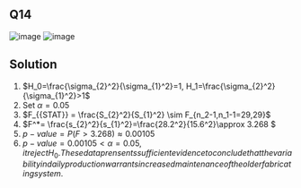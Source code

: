 ## Q14
![image](https://github.com/user-attachments/assets/dcc2a9a8-3c3e-477f-b96e-d48c14881887)
![image](https://github.com/user-attachments/assets/740ee31d-3339-44da-93d6-d86a0fe41afe)
## Solution
 1. $H_0=\frac{\sigma_{2}^2}{\sigma_{1}^2}=1,  H_1=\frac{\sigma_{2}^2}{\sigma_{1}^2}>1$
 2. Set $\alpha=0.05$
 3. $F_{{STAT}} = \frac{S_{2}^2}{S_{1}^2} \sim F_{n_2-1,n_1-1=29,29}$
 4. $F^*= \frac{s_{2}^2}{s_{1}^2}=\frac{28.2^2}{15.6^2}\approx 3.268 $
 5. $p-value=P(F>3.268)\approx 0.00105$
 6. $p-value=0.00105<\alpha =0.05, it reject H_0.These data prensents sufficient evidence to conclude that the variability in daily production warrants increased maintenance of the older fabricating system.$
